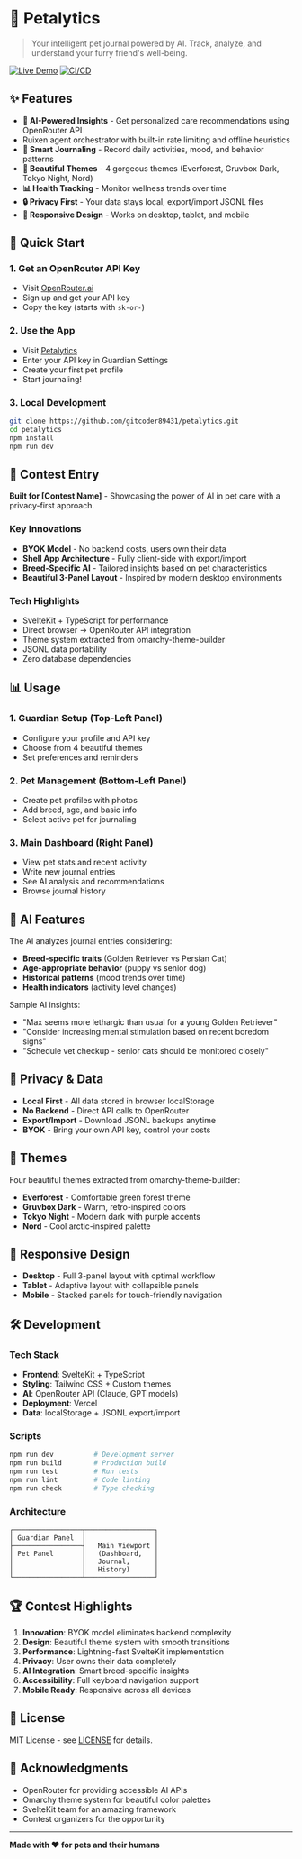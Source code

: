 # 🐾 Petalytics

> Your intelligent pet journal powered by AI. Track, analyze, and understand your furry friend's well-being.

[![Live Demo](https://img.shields.io/badge/Live%20Demo-petalytics.vercel.app-blue)](https://petalytics.vercel.app)
[![CI/CD](https://github.com/gitcoder89431/petalytics/workflows/CI/badge.svg)](https://github.com/gitcoder89431/petalytics/actions)

## ✨ Features

- **🤖 AI-Powered Insights** - Get personalized care recommendations using OpenRouter API
- Ruixen agent orchestrator with built-in rate limiting and offline heuristics
- **📝 Smart Journaling** - Record daily activities, mood, and behavior patterns
- **🎨 Beautiful Themes** - 4 gorgeous themes (Everforest, Gruvbox Dark, Tokyo Night, Nord)
- **📊 Health Tracking** - Monitor wellness trends over time
- **🔒 Privacy First** - Your data stays local, export/import JSONL files
- **📱 Responsive Design** - Works on desktop, tablet, and mobile

## 🚀 Quick Start

### 1. Get an OpenRouter API Key

- Visit [OpenRouter.ai](https://openrouter.ai)
- Sign up and get your API key
- Copy the key (starts with `sk-or-`)

### 2. Use the App

- Visit [Petalytics](https://petalytics.vercel.app)
- Enter your API key in Guardian Settings
- Create your first pet profile
- Start journaling!

### 3. Local Development

```bash
git clone https://github.com/gitcoder89431/petalytics.git
cd petalytics
npm install
npm run dev
```

## 🎯 Contest Entry

**Built for [Contest Name]** - Showcasing the power of AI in pet care with a privacy-first approach.

### Key Innovations

- **BYOK Model** - No backend costs, users own their data
- **Shell App Architecture** - Fully client-side with export/import
- **Breed-Specific AI** - Tailored insights based on pet characteristics
- **Beautiful 3-Panel Layout** - Inspired by modern desktop environments

### Tech Highlights

- SvelteKit + TypeScript for performance
- Direct browser → OpenRouter API integration
- Theme system extracted from omarchy-theme-builder
- JSONL data portability
- Zero database dependencies

## 📊 Usage

### 1. Guardian Setup (Top-Left Panel)

- Configure your profile and API key
- Choose from 4 beautiful themes
- Set preferences and reminders

### 2. Pet Management (Bottom-Left Panel)

- Create pet profiles with photos
- Add breed, age, and basic info
- Select active pet for journaling

### 3. Main Dashboard (Right Panel)

- View pet stats and recent activity
- Write new journal entries
- See AI analysis and recommendations
- Browse journal history

## 🤖 AI Features

The AI analyzes journal entries considering:

- **Breed-specific traits** (Golden Retriever vs Persian Cat)
- **Age-appropriate behavior** (puppy vs senior dog)
- **Historical patterns** (mood trends over time)
- **Health indicators** (activity level changes)

Sample AI insights:

- "Max seems more lethargic than usual for a young Golden Retriever"
- "Consider increasing mental stimulation based on recent boredom signs"
- "Schedule vet checkup - senior cats should be monitored closely"

## 🔐 Privacy & Data

- **Local First** - All data stored in browser localStorage
- **No Backend** - Direct API calls to OpenRouter
- **Export/Import** - Download JSONL backups anytime
- **BYOK** - Bring your own API key, control your costs

## 🎨 Themes

Four beautiful themes extracted from omarchy-theme-builder:

- **Everforest** - Comfortable green forest theme
- **Gruvbox Dark** - Warm, retro-inspired colors
- **Tokyo Night** - Modern dark with purple accents
- **Nord** - Cool arctic-inspired palette

## 📱 Responsive Design

- **Desktop** - Full 3-panel layout with optimal workflow
- **Tablet** - Adaptive layout with collapsible panels
- **Mobile** - Stacked panels for touch-friendly navigation

## 🛠️ Development

### Tech Stack

- **Frontend**: SvelteKit + TypeScript
- **Styling**: Tailwind CSS + Custom themes
- **AI**: OpenRouter API (Claude, GPT models)
- **Deployment**: Vercel
- **Data**: localStorage + JSONL export/import

### Scripts

```bash
npm run dev          # Development server
npm run build        # Production build
npm run test         # Run tests
npm run lint         # Code linting
npm run check        # Type checking
```

### Architecture

```
┌─────────────────┬─────────────────┐
│ Guardian Panel  │                 │
├─────────────────┤   Main Viewport │
│ Pet Panel       │   (Dashboard,   │
│                 │   Journal,      │
│                 │   History)      │
└─────────────────┴─────────────────┘
```

## 🏆 Contest Highlights

1. **Innovation**: BYOK model eliminates backend complexity
2. **Design**: Beautiful theme system with smooth transitions
3. **Performance**: Lightning-fast SvelteKit implementation
4. **Privacy**: User owns their data completely
5. **AI Integration**: Smart breed-specific insights
6. **Accessibility**: Full keyboard navigation support
7. **Mobile Ready**: Responsive across all devices

## 📄 License

MIT License - see [LICENSE](LICENSE) for details.

## 🙏 Acknowledgments

- OpenRouter for providing accessible AI APIs
- Omarchy theme system for beautiful color palettes
- SvelteKit team for an amazing framework
- Contest organizers for the opportunity

---

**Made with ❤️ for pets and their humans**
